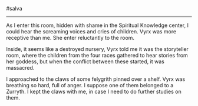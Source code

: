 #salva 

---

As I enter this room, hidden with shame in the Spiritual Knowledge center, I could hear the screaming voices and cries of children. Vyrx was more receptive than me. She enter reluctantly to the room.

Inside, it seems like a destroyed nursery, Vyrx told me it was the storyteller room, where the children from the four races gathered to hear stories from her goddess, but when the conflict between these started, it was massacred.

I approached to the claws of some felygrith pinned over a shelf. Vyrx was breathing so hard, full of anger. I suppose one of them belonged to a Zurryth. I kept the claws with me, in case I need to do further studies on them.